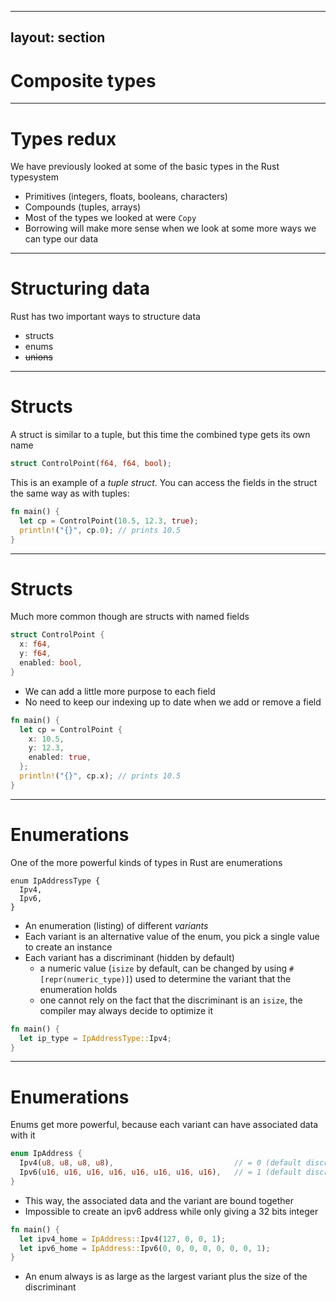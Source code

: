 
---
layout: section
---

# Composite types

---

# Types redux
We have previously looked at some of the basic types in the Rust typesystem

- Primitives (integers, floats, booleans, characters)
- Compounds (tuples, arrays)
- Most of the types we looked at were `Copy`
- Borrowing will make more sense when we look at some more ways we can type
  our data

---

# Structuring data
Rust has two important ways to structure data

* structs
* enums
* ~~unions~~

<!--
- We have unions in Rust, but almost everywhere you will use enums instead.
  Unions become relevant once we start talking about FFI and unsafe Rust code.
-->

---

# Structs
A struct is similar to a tuple, but this time the combined type gets its own name

```rust
struct ControlPoint(f64, f64, bool);
```

<v-click>

This is an example of a *tuple struct*. You can access the fields in the struct
the same way as with tuples:

```rust
fn main() {
  let cp = ControlPoint(10.5, 12.3, true);
  println!("{}", cp.0); // prints 10.5
}
```

</v-click>

<!--
- Note that two tuples with the same fields in the same order are always the
  same type, whereas two structs with different names but the same fields are
  different types.
-->

---

# Structs
Much more common though are structs with named fields

```rust
struct ControlPoint {
  x: f64,
  y: f64,
  enabled: bool,
}
```

* We can add a little more purpose to each field
* No need to keep our indexing up to date when we add or remove a field

<v-click>


```rust {all|2-6|7}
fn main() {
  let cp = ControlPoint {
    x: 10.5,
    y: 12.3,
    enabled: true,
  };
  println!("{}", cp.x); // prints 10.5
}
```

</v-click>

<!--
- Named fields are especially easier in usage, as a type alone will most of
  the time not be enough information to determine the full meaning, here we now
  now that the two floats meant the x and y coordinates and we know what the
  boolean indicated.
- To instantiate (create a value) of a struct we use the syntax shown
- Now, we can use the same `x.y` syntax as with tuples, but we have a nice
  name for referencing our fields instead of having to remember the exact
  field index.
-->

---

# Enumerations
One of the more powerful kinds of types in Rust are enumerations

```rust{all|2|all}
enum IpAddressType {
  Ipv4,
  Ipv6,
}
```

<v-click>

* An enumeration (listing) of different *variants*
* Each variant is an alternative value of the enum, you pick a single value to
  create an instance
* Each variant has a discriminant (hidden by default)
  * a numeric value (`isize` by default, can be changed by using `#[repr(numeric_type)]`) used to determine the variant that the enumeration holds 
  * one cannot rely on the fact that the discriminant is an `isize`, the compiler may always decide to optimize it

<v-click>

<v-click>

```rust
fn main() {
  let ip_type = IpAddressType::Ipv4;
}
```

</v-click>

---

# Enumerations
Enums get more powerful, because each variant can have associated data with
it

```rust
enum IpAddress { 
  Ipv4(u8, u8, u8, u8),                           // = 0 (default discriminant)
  Ipv6(u16, u16, u16, u16, u16, u16, u16, u16),   // = 1 (default discriminant)
}
```

* This way, the associated data and the variant are bound together
* Impossible to create an ipv6 address while only giving a 32 bits integer

```rust
fn main() {
  let ipv4_home = IpAddress::Ipv4(127, 0, 0, 1);
  let ipv6_home = IpAddress::Ipv6(0, 0, 0, 0, 0, 0, 0, 1);
}
```

* An enum always is as large as the largest variant plus the size of the discriminant

<div style="margin-left:auto; margin-right:auto; display:block; width:100%;">

<LightOrDark>
    <template #dark>
        <div style="padding: 20px; background-color:#1b1b1b; border-radius: var(--slidev-code-radius) !important;">
            <img src="/images/A2-enum-memory-dark.drawio.svg"/>
        </div>
    </template>
    <template #light>
        <div style="padding: 20px; background-color:#F8F8F8; border-radius: var(--slidev-code-radius) !important;">
          <img src="/images/A2-enum-memory-light.drawio.svg"/>
        </div>
    </template>
</LightOrDark>

</div>
